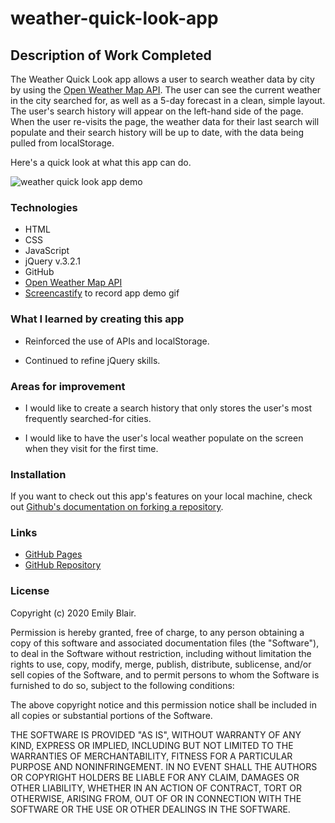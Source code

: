 # weather-quick-look-app

## Description of Work Completed

The Weather Quick Look app allows a user to search weather data by city by using the [Open Weather Map API](https://openweathermap.org/api).  The user can see the current weather in the city searched for, as well as a 5-day forecast in a clean, simple layout.  The user's search history will appear on the left-hand side of the page.  When the user re-visits the page, the weather data for their last search will populate and their search history will be up to date, with the data being pulled from localStorage.  
  
Here's a quick look at what this app can do.

![weather quick look app demo](Assets/weather-quick-look-demo.gif)

### Technologies
* HTML
* CSS
* JavaScript
* jQuery v.3.2.1
* GitHub
* [Open Weather Map API](https://openweathermap.org/api)
* [Screencastify](https://www.screencastify.com/) to record app demo gif

### What I learned by creating this app

* Reinforced the use of APIs and localStorage.

* Continued to refine jQuery skills.

### Areas for improvement

* I would like to create a search history that only stores the user's most frequently searched-for cities.

* I would like to have the user's local weather populate on the screen when they visit for the first time.

### Installation

If you want to check out this app's features on your local machine, check out [Github's documentation on forking a repository](https://docs.github.com/en/free-pro-team@latest/github/getting-started-with-github/fork-a-repo). 

### Links
* [GitHub Pages](https://team-norm-1.github.io/project-1/)
* [GitHub Repository](https://github.com/Team-Norm-1/project-1)

### License
Copyright (c) 2020 Emily Blair.  

Permission is hereby granted, free of charge, to any person obtaining a copy
of this software and associated documentation files (the "Software"), to deal
in the Software without restriction, including without limitation the rights
to use, copy, modify, merge, publish, distribute, sublicense, and/or sell
copies of the Software, and to permit persons to whom the Software is
furnished to do so, subject to the following conditions:

The above copyright notice and this permission notice shall be included in all
copies or substantial portions of the Software.

THE SOFTWARE IS PROVIDED "AS IS", WITHOUT WARRANTY OF ANY KIND, EXPRESS OR
IMPLIED, INCLUDING BUT NOT LIMITED TO THE WARRANTIES OF MERCHANTABILITY,
FITNESS FOR A PARTICULAR PURPOSE AND NONINFRINGEMENT. IN NO EVENT SHALL THE
AUTHORS OR COPYRIGHT HOLDERS BE LIABLE FOR ANY CLAIM, DAMAGES OR OTHER
LIABILITY, WHETHER IN AN ACTION OF CONTRACT, TORT OR OTHERWISE, ARISING FROM,
OUT OF OR IN CONNECTION WITH THE SOFTWARE OR THE USE OR OTHER DEALINGS IN THE
SOFTWARE.